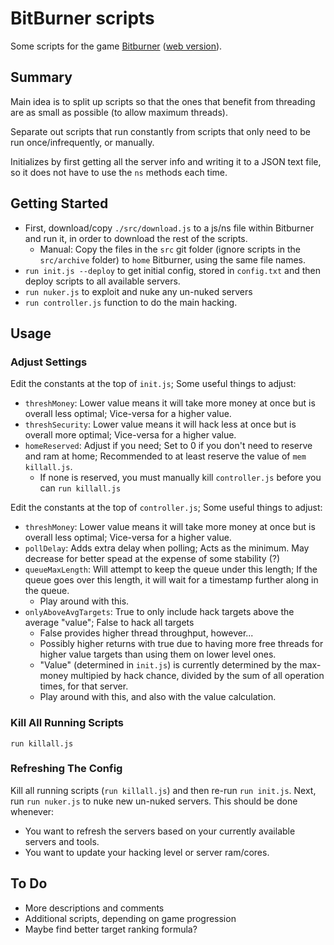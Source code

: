 # BitBurner scripts

Some scripts for the game [Bitburner](https://store.steampowered.com/app/1812820/Bitburner/) ([web version](https://danielyxie.github.io/bitburner/)).

## Summary

Main idea is to split up scripts so that the ones that benefit from threading are as small as possible (to allow maximum threads).

Separate out scripts that run constantly from scripts that only need to be run once/infrequently, or manually.

Initializes by first getting all the server info and writing it to a JSON text file, so it does not have to use the `ns` methods each time.

## Getting Started

* First, download/copy `./src/download.js` to a js/ns file within Bitburner and run it, in order to download the rest of the scripts.
  * Manual: Copy the files in the `src` git folder (ignore scripts in the `src/archive` folder) to `home` Bitburner, using the same file names.
* `run init.js --deploy` to get initial config, stored in `config.txt` and then deploy scripts to all available servers.
* `run nuker.js` to exploit and nuke any un-nuked servers
* `run controller.js` function to do the main hacking.

## Usage

### Adjust Settings

Edit the constants at the top of `init.js`; Some useful things to adjust:
  * `threshMoney`: Lower value means it will take more money at once but is overall less optimal; Vice-versa for a higher value.
  * `threshSecurity`: Lower value means it will hack less at once but is overall more optimal; Vice-versa for a higher value.
  * `homeReserved`: Adjust if you need; Set to 0 if you don't need to reserve and ram at home; Recommended to at least reserve the value of `mem killall.js`.
    * If none is reserved, you must manually kill `controller.js` before you can `run killall.js`

Edit the constants at the top of `controller.js`; Some useful things to adjust:
  * `threshMoney`: Lower value means it will take more money at once but is overall less optimal; Vice-versa for a higher value.
  * `pollDelay`: Adds extra delay when polling; Acts as the minimum. May decrease for better spead at the expense of some stability (?)
  * `queueMaxLength`: Will attempt to keep the queue under this length; If the queue goes over this length, it will wait for a timestamp further along in the queue.
    * Play around with this.
  * `onlyAboveAvgTargets`: True to only include hack targets above the average "value"; False to hack all targets
    * False provides higher thread throughput, however...
    * Possibly higher returns with true due to having more free threads for higher value targets than using them on lower level ones.
    * "Value" (determined in `init.js`) is currently determined by the max-money multipied by hack chance, divided by the sum of all operation times, for that server.
    * Play around with this, and also with the value calculation.

### Kill All Running Scripts

`run killall.js`

### Refreshing The Config

Kill all running scripts (`run killall.js`) and then re-run `run init.js`. Next, run `run nuker.js` to nuke new un-nuked servers.
This should be done whenever:
* You want to refresh the servers based on your currently available servers and tools.
* You want to update your hacking level or server ram/cores.

## To Do

* More descriptions and comments
* Additional scripts, depending on game progression
* Maybe find better target ranking formula?